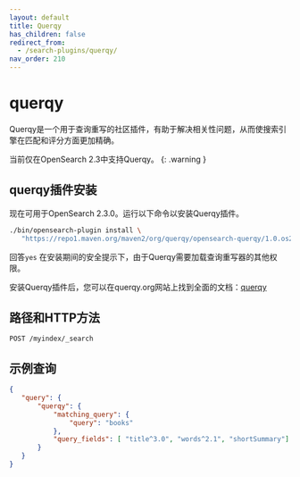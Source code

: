 ```yaml
---
layout: default
title: Querqy
has_children: false
redirect_from:
  - /search-plugins/querqy/
nav_order: 210
---
```


# querqy

Querqy是一个用于查询重写的社区插件，有助于解决相关性问题，从而使搜索引擎在匹配和评分方面更加精确。

当前仅在OpenSearch 2.3中支持Querqy。
{: .warning }

## querqy插件安装

现在可用于OpenSearch 2.3.0。运行以下命令以安装Querqy插件。

````bash
./bin/opensearch-plugin install \
   "https://repo1.maven.org/maven2/org/querqy/opensearch-querqy/1.0.os2.3.0/opensearch-querqy-1.0.os2.3.0.zip"
````

回答`yes` 在安装期间的安全提示下，由于Querqy需要加载查询重写器的其他权限。

安装Querqy插件后，您可以在querqy.org网站上找到全面的文档：[querqy](https://docs.querqy.org/querqy/index.html)

## 路径和HTTP方法

```
POST /myindex/_search
```

## 示例查询

````json
{
   "query": {
       "querqy": {
           "matching_query": {
               "query": "books"
           },
           "query_fields": [ "title^3.0", "words^2.1", "shortSummary"]
       }
   }
}
````
